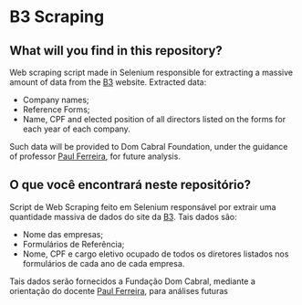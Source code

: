 # B3 Scraping

## What will you find in this repository?

Web scraping script made in Selenium responsible for extracting a massive amount of data from the [B3](http://www.b3.com.br/pt_br/) website. Extracted data:
* Company names;
* Reference Forms;
* Name, CPF and elected position of all directors listed on the forms for each year of each company.

Such data will be provided to Dom Cabral Foundation, under the guidance of professor [Paul Ferreira](https://www.fdc.org.br/sobreafdc/professores/paul-ferreira), for future analysis.
 
## O que você encontrará neste repositório?

Script de Web Scraping feito em Selenium responsável por extrair uma quantidade massiva de dados do site da [B3](http://www.b3.com.br/pt_br/). Tais dados são:
* Nome das empresas;
* Formulários de Referência;
* Nome, CPF e cargo eletivo ocupado de todos os diretores listados nos formulários de cada ano de cada empresa.

Tais dados serão fornecidos a Fundação Dom Cabral, mediante a orientação do docente [Paul Ferreira](https://www.fdc.org.br/sobreafdc/professores/paul-ferreira), para análises futuras
